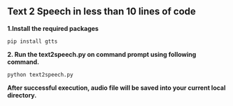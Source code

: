 ## Text 2 Speech in less than 10 lines of code

**1.Install the required packages**
```
pip install gtts
```
**2. Run the text2speech.py on command prompt using following command.**
```
python text2speech.py
```
**After successful execution, audio file will be saved into your current local directory.** 
